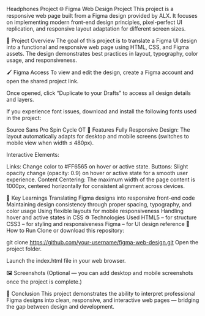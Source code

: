 Headphones Project
🌐 Figma Web Design Project
This project is a responsive web page built from a Figma design provided by ALX. It focuses on implementing modern front-end design principles, pixel-perfect UI replication, and responsive layout adaptation for different screen sizes.

🧩 Project Overview
The goal of this project is to translate a Figma UI design into a functional and responsive web page using HTML, CSS, and Figma assets. The design demonstrates best practices in layout, typography, color usage, and responsiveness.

🖌️ Figma Access
To view and edit the design, create a Figma account and open the shared project link.

Once opened, click “Duplicate to your Drafts” to access all design details and layers.

If you experience font issues, download and install the following fonts used in the project:

Source Sans Pro
Spin Cycle OT
🧱 Features
Fully Responsive Design: The layout automatically adapts for desktop and mobile screens (switches to mobile view when width ≤ 480px).

Interactive Elements:

Links: Change color to #FF6565 on hover or active state.
Buttons: Slight opacity change (opacity: 0.9) on hover or active state for a smooth user experience.
Content Centering: The maximum width of the page content is 1000px, centered horizontally for consistent alignment across devices.

🧠 Key Learnings
Translating Figma designs into responsive front-end code
Maintaining design consistency through proper spacing, typography, and color usage
Using flexible layouts for mobile responsiveness
Handling hover and active states in CSS
⚙️ Technologies Used
HTML5 – for structure
CSS3 – for styling and responsiveness
Figma – for UI design reference
🚀 How to Run
Clone or download this repository:

git clone https://github.com/your-username/figma-web-design.git
Open the project folder.

Launch the index.html file in your web browser.

🖼️ Screenshots
(Optional — you can add desktop and mobile screenshots once the project is complete.)

🏁 Conclusion
This project demonstrates the ability to interpret professional Figma designs into clean, responsive, and interactive web pages — bridging the gap between design and development.